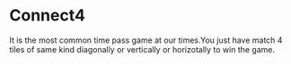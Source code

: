 # Connect4
It is the most common time pass game at our times.You just have match 4 tiles of same kind diagonally or vertically or horizotally to win the game.
